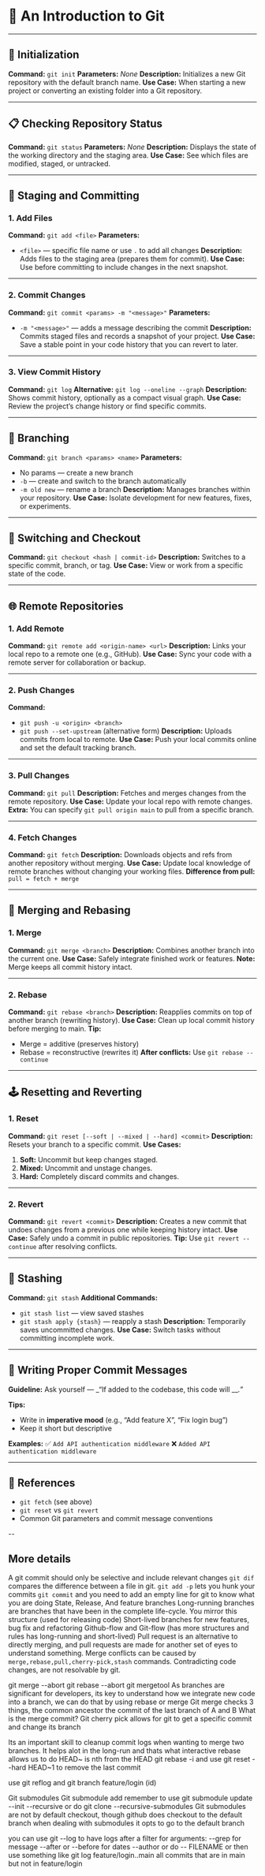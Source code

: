 # 🧭 An Introduction to Git

---

## 🏁 Initialization

**Command:** `git init`
**Parameters:** _None_
**Description:** Initializes a new Git repository with the default branch name.
**Use Case:** When starting a new project or converting an existing folder into a Git repository.

---

## 📋 Checking Repository Status

**Command:** `git status`
**Parameters:** _None_
**Description:** Displays the state of the working directory and the staging area.
**Use Case:** See which files are modified, staged, or untracked.

---

## 📂 Staging and Committing

### 1. Add Files

**Command:** `git add <file>`
**Parameters:**
- `<file>` — specific file name or use `.` to add all changes
**Description:** Adds files to the staging area (prepares them for commit).
**Use Case:** Use before committing to include changes in the next snapshot.

---

### 2. Commit Changes

**Command:** `git commit <params> -m "<message>"`
**Parameters:**
- `-m "<message>"` — adds a message describing the commit
**Description:** Commits staged files and records a snapshot of your project.
**Use Case:** Save a stable point in your code history that you can revert to later.

---

### 3. View Commit History

**Command:** `git log`
**Alternative:** `git log --oneline --graph`
**Description:** Shows commit history, optionally as a compact visual graph.
**Use Case:** Review the project’s change history or find specific commits.

---

## 🌿 Branching

**Command:** `git branch <params> <name>`
**Parameters:**
- No params — create a new branch
- `-b` — create and switch to the branch automatically
- `-m old new` — rename a branch
**Description:** Manages branches within your repository.
**Use Case:** Isolate development for new features, fixes, or experiments.

---

## 🔁 Switching and Checkout

**Command:** `git checkout <hash | commit-id>`
**Description:** Switches to a specific commit, branch, or tag.
**Use Case:** View or work from a specific state of the code.

---

## 🌐 Remote Repositories

### 1. Add Remote

**Command:** `git remote add <origin-name> <url>`
**Description:** Links your local repo to a remote one (e.g., GitHub).
**Use Case:** Sync your code with a remote server for collaboration or backup.

---

### 2. Push Changes

**Command:**
- `git push -u <origin> <branch>`
- `git push --set-upstream` (alternative form)
**Description:** Uploads commits from local to remote.
**Use Case:** Push your local commits online and set the default tracking branch.

---

### 3. Pull Changes

**Command:** `git pull`
**Description:** Fetches and merges changes from the remote repository.
**Use Case:** Update your local repo with remote changes.
**Extra:** You can specify `git pull origin main` to pull from a specific branch.

---

### 4. Fetch Changes

**Command:** `git fetch`
**Description:** Downloads objects and refs from another repository without merging.
**Use Case:** Update local knowledge of remote branches without changing your working files.
**Difference from pull:** `pull = fetch + merge`

---

## 🔀 Merging and Rebasing

### 1. Merge

**Command:** `git merge <branch>`
**Description:** Combines another branch into the current one.
**Use Case:** Safely integrate finished work or features.
**Note:** Merge keeps all commit history intact.

---

### 2. Rebase

**Command:** `git rebase <branch>`
**Description:** Reapplies commits on top of another branch (rewriting history).
**Use Case:** Clean up local commit history before merging to main.
**Tip:**
- Merge = additive (preserves history)
- Rebase = reconstructive (rewrites it)
**After conflicts:** Use `git rebase --continue`

---

## 🕹 Resetting and Reverting

### 1. Reset

**Command:** `git reset [--soft | --mixed | --hard] <commit>`
**Description:** Resets your branch to a specific commit.
**Use Cases:**
1. **Soft:** Uncommit but keep changes staged.
2. **Mixed:** Uncommit and unstage changes.
3. **Hard:** Completely discard commits and changes.

---

### 2. Revert

**Command:** `git revert <commit>`
**Description:** Creates a new commit that undoes changes from a previous one while keeping history intact.
**Use Case:** Safely undo a commit in public repositories.
**Tip:** Use `git revert --continue` after resolving conflicts.

---

## 🧳 Stashing

**Command:** `git stash`
**Additional Commands:**
- `git stash list` — view saved stashes
- `git stash apply {stash}` — reapply a stash
**Description:** Temporarily saves uncommitted changes.
**Use Case:** Switch tasks without committing incomplete work.

---

## 🧠 Writing Proper Commit Messages

**Guideline:**
Ask yourself — _“If added to the codebase, this code will ___.”_

**Tips:**
- Write in **imperative mood** (e.g., “Add feature X”, “Fix login bug”)
- Keep it short but descriptive

**Examples:**
✅ `Add API authentication middleware`
❌ `Added API authentication middleware`

---

## 📎 References

- `git fetch` (see above)
- `git reset` vs `git revert`
- Common Git parameters and commit message conventions

--

## More details

A git commit should only be selective and include relevant changes
`git dif` compares the difference between a file in git.
`git add -p` lets you hunk your commits
`git commit` and you need to add an empty line for git to know what you are doing
State, Release, And feature branches
Long-running branches are branches that have been in the complete life-cycle. You mirror this structure (used for releasing code)
Short-lived branches for new features, bug fix and refactoring
Github-flow and Git-flow (has more structures and rules has long-running and short-lived)
Pull request is an alternative to directly merging, and pull requests are made for another set of eyes to understand something.
Merge conflicts can be caused by `merge,rebase,pull,cherry-pick,stash` commands.
Contradicting code changes, are not resolvable by git.

git merge --abort
git rebase --abort
git mergetool
As branches are significant for developers, its key to understand how we integrate new code into a branch, we can do that by using rebase or merge
Git merge checks 3 things, the common ancestor the commit of the last branch of A and B
What is the merge commit?
Git cherry pick allows for git to get a specific commit and change its branch

Its an important skill to cleanup commit logs when wanting to merge two branches. It helps alot in the long-run and thats what interactive rebase allows us to do
HEAD~ is nth from the HEAD
git rebase -i
and use git reset --hard HEAD~1 to remove the last commit

use git reflog
and git branch feature/login (id)

Git submodules
Git submodule add
remember to use
git submodule update --init --recursive
or do
git clone --recursive-submodules
Git submodules are not by default checkout, though github does checkout to the default branch when dealing with submodules it opts to go to the default branch

you can use
git --log to have logs after a filter for arguments:
--grep for message
--after or --before for dates
--author
or do -- FILENAME
or then use something like git log feature/login..main all commits that are in main but not in feature/login
